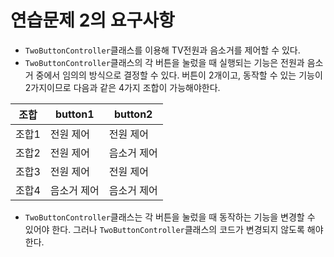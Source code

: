 # 연습문제 2의 요구사항

- `TwoButtonController`클래스를 이용해 TV전원과 음소거를 제어할 수 있다.
- `TwoButtonController`클래스의 각 버튼을 눌렀을 때 실행되는 기능은 전원과 음소거 중에서 임의의 방식으로 결정할 수 있다. 버튼이 2개이고, 동작할 수 있는 기능이 2가지이므로 다음과 같은 4가지 조합이 가능해야한다.

|조합|button1|button2|
|---|---|---|
|조합1|전원 제어|전원 제어|
|조합2|전원 제어|음소거 제어|
|조합3|전원 제어|전원 제어|
|조합4|음소거 제어|음소거 제어|

- `TwoButtonController`클래스는 각 버튼을 눌렀을 때 동작하는 기능을 변경할 수 있어야 한다. 그러나 `TwoButtonController`클래스의 코드가 변경되지 않도록 해야한다.